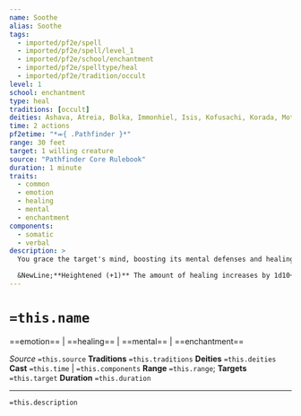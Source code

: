 ```yaml
---
name: Soothe
alias: Soothe
tags:
  - imported/pf2e/spell
  - imported/pf2e/spell/level_1
  - imported/pf2e/school/enchantment
  - imported/pf2e/spelltype/heal
  - imported/pf2e/tradition/occult
level: 1
school: enchantment
type: heal
traditions: [occult]
deities: Ashava, Atreia, Bolka, Immonhiel, Isis, Kofusachi, Korada, Mother Vulture, Naderi, Osiris, Qi Zhong, Selket, The Lost Prince, The Offering Plate, Tlehar, Touch of the Sun, Tsukiyo, Wards of the Pharaoh
time: 2 actions
pf2etime: "*⬺{ .Pathfinder }*"
range: 30 feet
target: 1 willing creature
source: "Pathfinder Core Rulebook"
duration: 1 minute
traits:
  - common
  - emotion
  - healing
  - mental
  - enchantment
components:
  - somatic
  - verbal
description: >
  You grace the target's mind, boosting its mental defenses and healing its wounds. The target regains 1d10+4 Hit Points when you Cast the Spell and gains a +2 status bonus to saves against mental effects for the duration.

  &NewLine;**Heightened (+1)** The amount of healing increases by 1d10+4.
---
```

# `=this.name`
==emotion== | ==healing== | ==mental== | ==enchantment==

*Source* `=this.source`
**Traditions** `=this.traditions`
**Deities** `=this.deities`
**Cast** `=this.time` | `=this.components`
**Range** `=this.range`; **Targets** `=this.target`
**Duration** `=this.duration`

***
`=this.description`